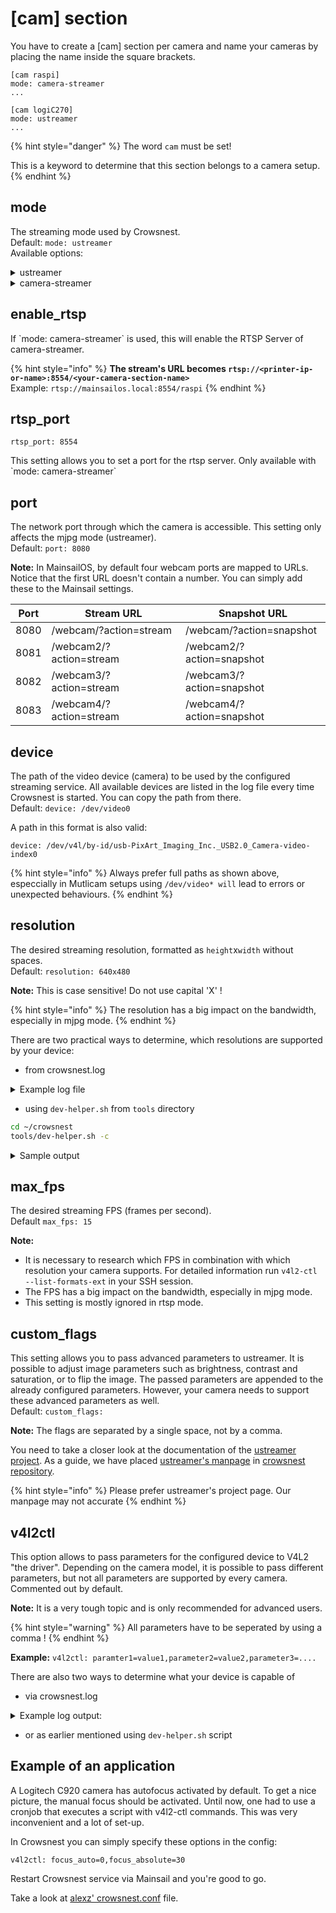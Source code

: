# \[cam] section

You have to create a \[cam] section per camera and name your cameras by placing the name inside the square brackets.

```
[cam raspi]
mode: camera-streamer
...

[cam logiC270]
mode: ustreamer
...
```

{% hint style="danger" %}
The word `cam` must be set!

&#x20;This is a keyword to determine that this section belongs to a camera setup.
{% endhint %}

## **mode**

The streaming mode used by Crowsnest.\
Default: `mode: ustreamer`\
Available options:

<details>

<summary>ustreamer</summary>

This mode uses the mjpg protocol and streams with ustreamer. It's basically a series of jpeg images. This mode uses a lot of bandwidth depending on the resolution and frame rate set.

</details>

<details>

<summary>camera-streamer</summary>

This mode uses camera-streamer as backend.

camera-streamer is only available on Raspberry Pi's currently, more SBC's will follow.\
The greatest advantage of camera-streamer is, it uses the inbuilt GPU of the Pi SBC\
to deliver hardware encoded h.264 as format. This allows you to stream your video feed in webrtc, which has the advantage of using less bandwith without loosing quality and/or framerates/resolution.\
It also provides simultaniously stream of rtsp (if enabled through \`enable\_rtsp: true\`),\
mjpg and snapshots.

</details>

## enable\_rtsp

If \`mode: camera-streamer\` is used, this will enable the RTSP Server of camera-streamer.

{% hint style="info" %}
**The stream's URL becomes `rtsp://<printer-ip-or-name>:8554/<your-camera-section-name>`**\
Example: `rtsp://mainsailos.local:8554/raspi`
{% endhint %}

## rtsp\_port

```properties
rtsp_port: 8554
```

This setting allows you to set a port for the rtsp server. Only available with \`mode: camera-streamer\`

## **port**

The network port through which the camera is accessible. This setting only affects the mjpg mode (ustreamer).\
Default: `port: 8080`

**Note:** In MainsailOS, by default four webcam ports are mapped to URLs. Notice that the first URL doesn't contain a number. You can simply add these to the Mainsail settings.

| Port | Stream URL              | Snapshot URL              |
| ---- | ----------------------- | ------------------------- |
| 8080 | /webcam/?action=stream  | /webcam/?action=snapshot  |
| 8081 | /webcam2/?action=stream | /webcam2/?action=snapshot |
| 8082 | /webcam3/?action=stream | /webcam3/?action=snapshot |
| 8083 | /webcam4/?action=stream | /webcam4/?action=snapshot |



## **device**

The path of the video device (camera) to be used by the configured streaming service. All available devices are listed in the log file every time Crowsnest is started. You can copy the path from there.\
Default: `device: /dev/video0`

A path in this format is also valid:

```
device: /dev/v4l/by-id/usb-PixArt_Imaging_Inc._USB2.0_Camera-video-index0
```

{% hint style="info" %}
Always prefer full paths as shown above, especcially in Mutlicam setups using `/dev/video* will` lead to errors or unexpected behaviours.
{% endhint %}

## **resolution**

The desired streaming resolution, formatted as `height`x`width` without spaces.\
Default: `resolution: 640x480`

**Note:** This is case sensitive! Do not use capital 'X' !

{% hint style="info" %}
The resolution has a big impact on the bandwidth, especially in mjpg mode.
{% endhint %}

There are two practical ways to determine, which resolutions are supported by your device:

* from crowsnest.log

<details>

<summary>Example log file</summary>

```shell
[11/16/22 20:16:26] crowsnest: Supported Formats:
[11/16/22 20:16:26] crowsnest: 		[0]: 'MJPG' (Motion-JPEG, compressed)
[11/16/22 20:16:26] crowsnest: 		Size: Discrete 1920x1080
[11/16/22 20:16:26] crowsnest: 		Interval: Discrete 0.017s (60.000 fps)
[11/16/22 20:16:26] crowsnest: 		Interval: Discrete 0.033s (30.000 fps)
[11/16/22 20:16:26] crowsnest: 		Size: Discrete 3840x2160
[11/16/22 20:16:26] crowsnest: 		Interval: Discrete 0.033s (30.000 fps)
[11/16/22 20:16:26] crowsnest: 		Size: Discrete 640x480
[11/16/22 20:16:26] crowsnest: 		Interval: Discrete 0.017s (60.000 fps)
[11/16/22 20:16:26] crowsnest: 		Interval: Discrete 0.033s (30.000 fps)
[11/16/22 20:16:26] crowsnest: 		Size: Discrete 160x120
[11/16/22 20:16:26] crowsnest: 		Interval: Discrete 0.017s (60.000 fps)
[11/16/22 20:16:26] crowsnest: 		Interval: Discrete 0.033s (30.000 fps)
[11/16/22 20:16:26] crowsnest: 		Size: Discrete 176x144
[11/16/22 20:16:26] crowsnest: 		Interval: Discrete 0.017s (60.000 fps)
[11/16/22 20:16:26] crowsnest: 		Interval: Discrete 0.033s (30.000 fps)
[11/16/22 20:16:26] crowsnest: 		Size: Discrete 320x180
[11/16/22 20:16:26] crowsnest: 		Interval: Discrete 0.017s (60.000 fps)
[11/16/22 20:16:26] crowsnest: 		Interval: Discrete 0.033s (30.000 fps)
[11/16/22 20:16:26] crowsnest: 		Size: Discrete 320x240
[11/16/22 20:16:26] crowsnest: 		Interval: Discrete 0.017s (60.000 fps)
[11/16/22 20:16:26] crowsnest: 		Interval: Discrete 0.033s (30.000 fps)
[11/16/22 20:16:26] crowsnest: 		Size: Discrete 352x288
[11/16/22 20:16:26] crowsnest: 		Interval: Discrete 0.017s (60.000 fps)
[11/16/22 20:16:26] crowsnest: 		Interval: Discrete 0.033s (30.000 fps)
[11/16/22 20:16:27] crowsnest: 		Size: Discrete 340x340
[11/16/22 20:16:27] crowsnest: 		Interval: Discrete 0.017s (60.000 fps)
[11/16/22 20:16:27] crowsnest: 		Interval: Discrete 0.033s (30.000 fps)
[11/16/22 20:16:27] crowsnest: 		Size: Discrete 424x240
[11/16/22 20:16:27] crowsnest: 		Interval: Discrete 0.017s (60.000 fps)
[11/16/22 20:16:27] crowsnest: 		Interval: Discrete 0.033s (30.000 fps)
[11/16/22 20:16:27] crowsnest: 		Size: Discrete 440x440
[11/16/22 20:16:27] crowsnest: 		Interval: Discrete 0.017s (60.000 fps)
[11/16/22 20:16:27] crowsnest: 		Interval: Discrete 0.033s (30.000 fps)
[11/16/22 20:16:27] crowsnest: 		Size: Discrete 480x270
[11/16/22 20:16:27] crowsnest: 		Interval: Discrete 0.017s (60.000 fps)
[11/16/22 20:16:27] crowsnest: 		Interval: Discrete 0.033s (30.000 fps)
[11/16/22 20:16:27] crowsnest: 		Size: Discrete 640x360
[11/16/22 20:16:27] crowsnest: 		Interval: Discrete 0.033s (30.000 fps)
[11/16/22 20:16:27] crowsnest: 		Size: Discrete 800x448
[11/16/22 20:16:27] crowsnest: 		Interval: Discrete 0.017s (60.000 fps)
[11/16/22 20:16:27] crowsnest: 		Interval: Discrete 0.033s (30.000 fps)
[11/16/22 20:16:27] crowsnest: 		Size: Discrete 800x600
[11/16/22 20:16:27] crowsnest: 		Interval: Discrete 0.017s (60.000 fps)
[11/16/22 20:16:27] crowsnest: 		Interval: Discrete 0.033s (30.000 fps)
[11/16/22 20:16:27] crowsnest: 		Size: Discrete 848x480
[11/16/22 20:16:27] crowsnest: 		Interval: Discrete 0.017s (60.000 fps)
[11/16/22 20:16:27] crowsnest: 		Interval: Discrete 0.033s (30.000 fps)
[11/16/22 20:16:27] crowsnest: 		Size: Discrete 960x540
[11/16/22 20:16:27] crowsnest: 		Interval: Discrete 0.017s (60.000 fps)
[11/16/22 20:16:27] crowsnest: 		Interval: Discrete 0.033s (30.000 fps)
[11/16/22 20:16:27] crowsnest: 		Size: Discrete 1024x576
[11/16/22 20:16:27] crowsnest: 		Interval: Discrete 0.017s (60.000 fps)
[11/16/22 20:16:27] crowsnest: 		Interval: Discrete 0.033s (30.000 fps)
[11/16/22 20:16:27] crowsnest: 		Size: Discrete 1280x720
[11/16/22 20:16:27] crowsnest: 		Interval: Discrete 0.017s (60.000 fps)
[11/16/22 20:16:27] crowsnest: 		Interval: Discrete 0.033s (30.000 fps)
[11/16/22 20:16:27] crowsnest: 		Size: Discrete 1600x896
[11/16/22 20:16:27] crowsnest: 		Interval: Discrete 0.017s (60.000 fps)
[11/16/22 20:16:27] crowsnest: 		Interval: Discrete 0.033s (30.000 fps)
[11/16/22 20:16:27] crowsnest: 		Size: Discrete 2560x1440
[11/16/22 20:16:27] crowsnest: 		Interval: Discrete 0.033s (30.000 fps)
[11/16/22 20:16:27] crowsnest: 		Size: Discrete 3840x3104
[11/16/22 20:16:27] crowsnest: 		Interval: Discrete 0.033s (30.000 fps)
[11/16/22 20:16:27] crowsnest: 		Size: Discrete 3264x2448
[11/16/22 20:16:27] crowsnest: 		Interval: Discrete 0.033s (30.000 fps)
[11/16/22 20:16:27] crowsnest: 		Size: Discrete 2592x1944
[11/16/22 20:16:27] crowsnest: 		Interval: Discrete 0.033s (30.000 fps)
[11/16/22 20:16:27] crowsnest: 		Size: Discrete 2048x1536
[11/16/22 20:16:27] crowsnest: 		Interval: Discrete 0.033s (30.000 fps)
[11/16/22 20:16:27] crowsnest: 		Size: Discrete 1600x1200
[11/16/22 20:16:27] crowsnest: 		Interval: Discrete 0.033s (30.000 fps)
[11/16/22 20:16:27] crowsnest: 		Size: Discrete 1024x768
[11/16/22 20:16:27] crowsnest: 		Interval: Discrete 0.017s (60.000 fps)
[11/16/22 20:16:27] crowsnest: 		Interval: Discrete 0.033s (30.000 fps)
[11/16/22 20:16:27] crowsnest: 		[1]: 'YUYV' (YUYV 4:2:2)
[11/16/22 20:16:27] crowsnest: 		Size: Discrete 1920x1080
[11/16/22 20:16:27] crowsnest: 		Interval: Discrete 0.200s (5.000 fps)
[11/16/22 20:16:27] crowsnest: 		Size: Discrete 3840x2160
[11/16/22 20:16:27] crowsnest: 		Interval: Discrete 1.000s (1.000 fps)
[11/16/22 20:16:27] crowsnest: 		Size: Discrete 640x480
[11/16/22 20:16:27] crowsnest: 		Interval: Discrete 0.033s (30.000 fps)
[11/16/22 20:16:27] crowsnest: 		Size: Discrete 160x120
[11/16/22 20:16:27] crowsnest: 		Interval: Discrete 0.033s (30.000 fps)
[11/16/22 20:16:27] crowsnest: 		Size: Discrete 176x144
[11/16/22 20:16:27] crowsnest: 		Interval: Discrete 0.033s (30.000 fps)
[11/16/22 20:16:27] crowsnest: 		Size: Discrete 320x180
[11/16/22 20:16:27] crowsnest: 		Interval: Discrete 0.033s (30.000 fps)
[11/16/22 20:16:27] crowsnest: 		Size: Discrete 320x240
[11/16/22 20:16:27] crowsnest: 		Interval: Discrete 0.033s (30.000 fps)
[11/16/22 20:16:27] crowsnest: 		Size: Discrete 352x288
[11/16/22 20:16:27] crowsnest: 		Interval: Discrete 0.033s (30.000 fps)
[11/16/22 20:16:27] crowsnest: 		Size: Discrete 340x340
[11/16/22 20:16:27] crowsnest: 		Interval: Discrete 0.033s (30.000 fps)
[11/16/22 20:16:27] crowsnest: 		Size: Discrete 424x240
[11/16/22 20:16:27] crowsnest: 		Interval: Discrete 0.033s (30.000 fps)
[11/16/22 20:16:27] crowsnest: 		Size: Discrete 440x440
[11/16/22 20:16:27] crowsnest: 		Interval: Discrete 0.033s (30.000 fps)
[11/16/22 20:16:28] crowsnest: 		Size: Discrete 480x270
[11/16/22 20:16:28] crowsnest: 		Interval: Discrete 0.033s (30.000 fps)
[11/16/22 20:16:28] crowsnest: 		Size: Discrete 640x360
[11/16/22 20:16:28] crowsnest: 		Interval: Discrete 0.033s (30.000 fps)
[11/16/22 20:16:28] crowsnest: 		Size: Discrete 800x448
[11/16/22 20:16:28] crowsnest: 		Interval: Discrete 0.033s (30.000 fps)
[11/16/22 20:16:28] crowsnest: 		Size: Discrete 800x600
[11/16/22 20:16:28] crowsnest: 		Interval: Discrete 0.100s (10.000 fps)
[11/16/22 20:16:28] crowsnest: 		Size: Discrete 848x480
[11/16/22 20:16:28] crowsnest: 		Interval: Discrete 0.033s (30.000 fps)
[11/16/22 20:16:28] crowsnest: 		Size: Discrete 960x540
[11/16/22 20:16:28] crowsnest: 		Interval: Discrete 0.100s (10.000 fps)
[11/16/22 20:16:28] crowsnest: 		Size: Discrete 1024x576
[11/16/22 20:16:28] crowsnest: 		Interval: Discrete 0.100s (10.000 fps)
[11/16/22 20:16:28] crowsnest: 		Size: Discrete 1280x720
[11/16/22 20:16:28] crowsnest: 		Interval: Discrete 0.100s (10.000 fps)
[11/16/22 20:16:28] crowsnest: 		Size: Discrete 1600x896
[11/16/22 20:16:28] crowsnest: 		Interval: Discrete 0.200s (5.000 fps)
[11/16/22 20:16:28] crowsnest: 		Size: Discrete 2560x1440
[11/16/22 20:16:28] crowsnest: 		Interval: Discrete 1.000s (1.000 fps)
[11/16/22 20:16:28] crowsnest: 		Size: Discrete 3840x3104
[11/16/22 20:16:28] crowsnest: 		Interval: Discrete 1.000s (1.000 fps)
[11/16/22 20:16:28] crowsnest: 		Size: Discrete 3264x2448
[11/16/22 20:16:28] crowsnest: 		Interval: Discrete 1.000s (1.000 fps)
[11/16/22 20:16:28] crowsnest: 		Size: Discrete 2592x1944
[11/16/22 20:16:28] crowsnest: 		Interval: Discrete 1.000s (1.000 fps)
[11/16/22 20:16:28] crowsnest: 		Size: Discrete 2048x1536
[11/16/22 20:16:28] crowsnest: 		Interval: Discrete 1.000s (1.000 fps)
[11/16/22 20:16:28] crowsnest: 		Size: Discrete 1600x1200
[11/16/22 20:16:28] crowsnest: 		Interval: Discrete 1.000s (1.000 fps)
[11/16/22 20:16:28] crowsnest: 		Size: Discrete 1024x768
[11/16/22 20:16:28] crowsnest: 		Interval: Discrete 0.100s (10.000 fps)
```

</details>

* using `dev-helper.sh` from `tools` directory

```bash
cd ~/crowsnest
tools/dev-helper.sh -c
```

<details>

<summary>Sample output</summary>

```bash
crowsnest - dev-helper.sh

v4l2-ctl supported camera(s):

Device /dev/video1:

Symbolic links to /dev/video1:

/dev/v4l/by-id/usb-XCG-220921-J_3DO_Nozzle_Camera_01.00.00-video-index0
/dev/v4l/by-path/platform-fd500000.pcie-pci-0000:01:00.0-usb-0:1.1:1.0-video-index0


Supported formats:

	[0]: 'MJPG' (Motion-JPEG, compressed)
		Size: Discrete 1920x1080
			Interval: Discrete 0.017s (60.000 fps)
			Interval: Discrete 0.033s (30.000 fps)
		Size: Discrete 3840x2160
			Interval: Discrete 0.033s (30.000 fps)
		Size: Discrete 640x480
			Interval: Discrete 0.017s (60.000 fps)
			Interval: Discrete 0.033s (30.000 fps)
		Size: Discrete 160x120
			Interval: Discrete 0.017s (60.000 fps)
			Interval: Discrete 0.033s (30.000 fps)
		Size: Discrete 176x144
			Interval: Discrete 0.017s (60.000 fps)
			Interval: Discrete 0.033s (30.000 fps)
		Size: Discrete 320x180
			Interval: Discrete 0.017s (60.000 fps)
			Interval: Discrete 0.033s (30.000 fps)
		Size: Discrete 320x240
			Interval: Discrete 0.017s (60.000 fps)
			Interval: Discrete 0.033s (30.000 fps)
		Size: Discrete 352x288
			Interval: Discrete 0.017s (60.000 fps)
			Interval: Discrete 0.033s (30.000 fps)
		Size: Discrete 340x340
			Interval: Discrete 0.017s (60.000 fps)
			Interval: Discrete 0.033s (30.000 fps)
		Size: Discrete 424x240
			Interval: Discrete 0.017s (60.000 fps)
			Interval: Discrete 0.033s (30.000 fps)
		Size: Discrete 440x440
			Interval: Discrete 0.017s (60.000 fps)
			Interval: Discrete 0.033s (30.000 fps)
		Size: Discrete 480x270
			Interval: Discrete 0.017s (60.000 fps)
			Interval: Discrete 0.033s (30.000 fps)
		Size: Discrete 640x360
			Interval: Discrete 0.033s (30.000 fps)
		Size: Discrete 800x448
			Interval: Discrete 0.017s (60.000 fps)
			Interval: Discrete 0.033s (30.000 fps)
		Size: Discrete 800x600
			Interval: Discrete 0.017s (60.000 fps)
			Interval: Discrete 0.033s (30.000 fps)
		Size: Discrete 848x480
			Interval: Discrete 0.017s (60.000 fps)
			Interval: Discrete 0.033s (30.000 fps)
		Size: Discrete 960x540
			Interval: Discrete 0.017s (60.000 fps)
			Interval: Discrete 0.033s (30.000 fps)
		Size: Discrete 1024x576
			Interval: Discrete 0.017s (60.000 fps)
			Interval: Discrete 0.033s (30.000 fps)
		Size: Discrete 1280x720
			Interval: Discrete 0.017s (60.000 fps)
			Interval: Discrete 0.033s (30.000 fps)
		Size: Discrete 1600x896
			Interval: Discrete 0.017s (60.000 fps)
			Interval: Discrete 0.033s (30.000 fps)
		Size: Discrete 2560x1440
			Interval: Discrete 0.033s (30.000 fps)
		Size: Discrete 3840x3104
			Interval: Discrete 0.033s (30.000 fps)
		Size: Discrete 3264x2448
			Interval: Discrete 0.033s (30.000 fps)
		Size: Discrete 2592x1944
			Interval: Discrete 0.033s (30.000 fps)
		Size: Discrete 2048x1536
			Interval: Discrete 0.033s (30.000 fps)
		Size: Discrete 1600x1200
			Interval: Discrete 0.033s (30.000 fps)
		Size: Discrete 1024x768
			Interval: Discrete 0.017s (60.000 fps)
			Interval: Discrete 0.033s (30.000 fps)
	[1]: 'YUYV' (YUYV 4:2:2)
		Size: Discrete 1920x1080
			Interval: Discrete 0.200s (5.000 fps)
		Size: Discrete 3840x2160
			Interval: Discrete 1.000s (1.000 fps)
		Size: Discrete 640x480
			Interval: Discrete 0.033s (30.000 fps)
		Size: Discrete 160x120
			Interval: Discrete 0.033s (30.000 fps)
		Size: Discrete 176x144
			Interval: Discrete 0.033s (30.000 fps)
		Size: Discrete 320x180
			Interval: Discrete 0.033s (30.000 fps)
		Size: Discrete 320x240
			Interval: Discrete 0.033s (30.000 fps)
		Size: Discrete 352x288
			Interval: Discrete 0.033s (30.000 fps)
		Size: Discrete 340x340
			Interval: Discrete 0.033s (30.000 fps)
		Size: Discrete 424x240
			Interval: Discrete 0.033s (30.000 fps)
		Size: Discrete 440x440
			Interval: Discrete 0.033s (30.000 fps)
		Size: Discrete 480x270
			Interval: Discrete 0.033s (30.000 fps)
		Size: Discrete 640x360
			Interval: Discrete 0.033s (30.000 fps)
		Size: Discrete 800x448
			Interval: Discrete 0.033s (30.000 fps)
		Size: Discrete 800x600
			Interval: Discrete 0.100s (10.000 fps)
		Size: Discrete 848x480
			Interval: Discrete 0.033s (30.000 fps)
		Size: Discrete 960x540
			Interval: Discrete 0.100s (10.000 fps)
		Size: Discrete 1024x576
			Interval: Discrete 0.100s (10.000 fps)
		Size: Discrete 1280x720
			Interval: Discrete 0.100s (10.000 fps)
		Size: Discrete 1600x896
			Interval: Discrete 0.200s (5.000 fps)
		Size: Discrete 2560x1440
			Interval: Discrete 1.000s (1.000 fps)
		Size: Discrete 3840x3104
			Interval: Discrete 1.000s (1.000 fps)
		Size: Discrete 3264x2448
			Interval: Discrete 1.000s (1.000 fps)
		Size: Discrete 2592x1944
			Interval: Discrete 1.000s (1.000 fps)
		Size: Discrete 2048x1536
			Interval: Discrete 1.000s (1.000 fps)
		Size: Discrete 1600x1200
			Interval: Discrete 1.000s (1.000 fps)
		Size: Discrete 1024x768
			Interval: Discrete 0.100s (10.000 fps)

Supported Controls:

                     brightness 0x00980900 (int)    : min=-64 max=64 step=1 default=-15 value=-15
                       contrast 0x00980901 (int)    : min=0 max=95 step=1 default=4 value=2
                     saturation 0x00980902 (int)    : min=0 max=100 step=1 default=70 value=70
                            hue 0x00980903 (int)    : min=-2000 max=2000 step=1 default=0 value=0
 white_balance_temperature_auto 0x0098090c (bool)   : default=1 value=1
                          gamma 0x00980910 (int)    : min=100 max=300 step=1 default=115 value=115
           power_line_frequency 0x00980918 (menu)   : min=0 max=2 default=2 value=2
				0: Disabled
				1: 50 Hz
				2: 60 Hz
      white_balance_temperature 0x0098091a (int)    : min=2800 max=6500 step=1 default=4600 value=4600 flags=inactive
                      sharpness 0x0098091b (int)    : min=1 max=7 step=1 default=1 value=2
         backlight_compensation 0x0098091c (int)    : min=0 max=1 step=1 default=0 value=0
                  exposure_auto 0x009a0901 (menu)   : min=0 max=3 default=3 value=3
				1: Manual Mode
				3: Aperture Priority Mode
              exposure_absolute 0x009a0902 (int)    : min=3 max=2047 step=1 default=166 value=166 flags=inactive
                 focus_absolute 0x009a090a (int)    : min=0 max=1023 step=1 default=0 value=634 flags=inactive
                     focus_auto 0x009a090c (bool)   : default=0 value=1

```



</details>

## **max\_fps**

The desired streaming FPS (frames per second).\
Default `max_fps: 15`

**Note:**

* It is necessary to research which FPS in combination with which resolution your camera supports. For detailed information run `v4l2-ctl --list-formats-ext` in your SSH session.
* The FPS has a big impact on the bandwidth, especially in mjpg mode.
* This setting is mostly ignored in rtsp mode.



## **custom\_flags**

This setting allows you to pass advanced parameters to ustreamer. It is possible to adjust image parameters such as brightness, contrast and saturation, or to flip the image. The passed parameters are appended to the already configured parameters. However, your camera needs to support these advanced parameters as well.\
Default: `custom_flags:`

**Note:** The flags are separated by a single space, not by a comma.

You need to take a closer look at the documentation of the [ustreamer project](https://github.com/pikvm/ustreamer). As a guide, we have placed [ustreamer's manpage](https://github.com/mainsail-crew/crowsnest/blob/master/ustreamer\_manpage.md) in [crowsnest repository](https://github.com/mainsail-crew/crowsnest).

{% hint style="info" %}
Please prefer ustreamer's project page. Our manpage may not accurate
{% endhint %}

## **v4l2ctl**

This option allows to pass parameters for the configured device to V4L2 "the driver". Depending on the camera model, it is possible to pass different parameters, but not all parameters are supported by every camera.\
Commented out by default.

**Note:** It is a very tough topic and is only recommended for advanced users.

{% hint style="warning" %}
All parameters have to be seperated by using a comma !
{% endhint %}

**Example:** `v4l2ctl: paramter1=value1,parameter2=value2,parameter3=....`

There are also two ways to determine what your device is capable of

* via crowsnest.log

<details>

<summary>Example log output:</summary>

```shell
[11/16/22 20:16:28] crowsnest: Supported Controls:
[11/16/22 20:16:28] crowsnest: 		brightness 0x00980900 (int) : min=-64 max=64 step=1 default=-15 value=-15
[11/16/22 20:16:28] crowsnest: 		contrast 0x00980901 (int) : min=0 max=95 step=1 default=4 value=2
[11/16/22 20:16:28] crowsnest: 		saturation 0x00980902 (int) : min=0 max=100 step=1 default=70 value=70
[11/16/22 20:16:28] crowsnest: 		hue 0x00980903 (int) : min=-2000 max=2000 step=1 default=0 value=0
[11/16/22 20:16:28] crowsnest: 		white_balance_temperature_auto 0x0098090c (bool) : default=1 value=1
[11/16/22 20:16:28] crowsnest: 		gamma 0x00980910 (int) : min=100 max=300 step=1 default=115 value=115
[11/16/22 20:16:28] crowsnest: 		power_line_frequency 0x00980918 (menu) : min=0 max=2 default=2 value=2
[11/16/22 20:16:28] crowsnest: 		0: Disabled
[11/16/22 20:16:28] crowsnest: 		1: 50 Hz
[11/16/22 20:16:28] crowsnest: 		2: 60 Hz
[11/16/22 20:16:28] crowsnest: 		white_balance_temperature 0x0098091a (int) : min=2800 max=6500 step=1 default=4600 value=4600 flags=inactive
[11/16/22 20:16:28] crowsnest: 		sharpness 0x0098091b (int) : min=1 max=7 step=1 default=1 value=2
[11/16/22 20:16:28] crowsnest: 		backlight_compensation 0x0098091c (int) : min=0 max=1 step=1 default=0 value=0
[11/16/22 20:16:28] crowsnest: 		exposure_auto 0x009a0901 (menu) : min=0 max=3 default=3 value=3
[11/16/22 20:16:28] crowsnest: 		1: Manual Mode
[11/16/22 20:16:28] crowsnest: 		3: Aperture Priority Mode
[11/16/22 20:16:28] crowsnest: 		exposure_absolute 0x009a0902 (int) : min=3 max=2047 step=1 default=166 value=166 flags=inactive
[11/16/22 20:16:28] crowsnest: 		focus_absolute 0x009a090a (int) : min=0 max=1023 step=1 default=0 value=634 flags=inactive
[11/16/22 20:16:28] crowsnest: 		focus_auto 0x009a090c (bool) : default=0 value=1
```

</details>

* or as earlier mentioned using `dev-helper.sh` script



## **Example of an application**

A Logitech C920 camera has autofocus activated by default. To get a nice picture, the manual focus should be activated. Until now, one had to use a cronjob that executes a script with v4l2-ctl commands. This was very inconvenient and a lot of set-up.

In Crowsnest you can simply specify these options in the config:

```
v4l2ctl: focus_auto=0,focus_absolute=30
```

Restart Crowsnest service via Mainsail and you're good to go.

Take a look at [alexz' crowsnest.conf](https://github.com/zellneralex/klipper\_config/blob/master/crowsnest.conf) file.
